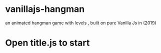 # vanillajs-hangman
an animated hangman game with levels , built on pure Vanilla Js in (2019)


# Open title.js to start

